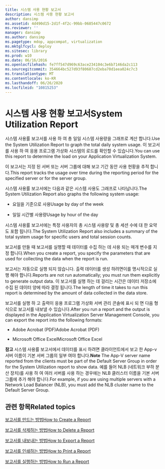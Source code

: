 ```yaml
---
title: 시스템 사용 현황 보고서
description: 시스템 사용 현황 보고서
author: dansimp
ms.assetid: 4d490d15-2d1f-4f2c-99bb-0685447c0672
ms.reviewer: ''
manager: dansimp
ms.author: dansimp
ms.pagetype: mdop, appcompat, virtualization
ms.mktglfcycl: deploy
ms.sitesec: library
ms.prod: w10
ms.date: 06/16/2016
ms.openlocfilehash: fe7ff547d969c63ace234104c3e6b7146da2c113
ms.sourcegitcommit: 354664bc527d93f80687cd2eba70d1eea024c7c3
ms.translationtype: MT
ms.contentlocale: ko-KR
ms.lasthandoff: 06/26/2020
ms.locfileid: "10815253"
---
```

# <span data-ttu-id="42e77-103">시스템 사용 현황 보고서</span><span class="sxs-lookup"><span data-stu-id="42e77-103">System Utilization Report</span></span>


<span data-ttu-id="42e77-104">시스템 사용률 보고서를 사용 하 여 총 일일 시스템 사용량을 그래프로 계산 합니다.</span><span class="sxs-lookup"><span data-stu-id="42e77-104">Use the System Utilization Report to graph the total daily system usage.</span></span> <span data-ttu-id="42e77-105">이 보고서를 사용 하 여 응용 프로그램 가상화 시스템의 로드를 확인할 수 있습니다.</span><span class="sxs-lookup"><span data-stu-id="42e77-105">You can use this report to determine the load on your Application Virtualization System.</span></span>

<span data-ttu-id="42e77-106">이 보고서는 지정 된 서버 또는 서버 그룹에 대해 보고 기간 동안 사용 현황을 추적 합니다.</span><span class="sxs-lookup"><span data-stu-id="42e77-106">This report tracks the usage over time during the reporting period for the specified server or for the server group.</span></span>

<span data-ttu-id="42e77-107">시스템 사용률 보고서에는 다음과 같은 시스템 사용도 그래프로 나타납니다.</span><span class="sxs-lookup"><span data-stu-id="42e77-107">The System Utilization Report also graphs the following system usage:</span></span>

-   <span data-ttu-id="42e77-108">요일을 기준으로 사용</span><span class="sxs-lookup"><span data-stu-id="42e77-108">Usage by day of the week</span></span>

-   <span data-ttu-id="42e77-109">일일 시간별 사용량</span><span class="sxs-lookup"><span data-stu-id="42e77-109">Usage by hour of the day</span></span>

<span data-ttu-id="42e77-110">시스템 사용률 보고서에는 특정 사용자의 총 시스템 사용량 및 총 세션 수에 대 한 요약도 포함 됩니다.</span><span class="sxs-lookup"><span data-stu-id="42e77-110">The System Utilization Report also includes a summary of the total system usage for specific users and total session counts.</span></span>

<span data-ttu-id="42e77-111">보고서를 만들 때 보고서를 실행할 때 데이터를 수집 하는 데 사용 되는 매개 변수를 지정 합니다.</span><span class="sxs-lookup"><span data-stu-id="42e77-111">When you create a report, you specify the parameters that are used for collecting the data when the report is run.</span></span>

<span data-ttu-id="42e77-112">보고서는 자동으로 실행 되지 않습니다. 출력 데이터를 생성 하려면이를 명시적으로 실행 해야 합니다.</span><span class="sxs-lookup"><span data-stu-id="42e77-112">Reports are not run automatically; you must run them explicitly to generate output data.</span></span> <span data-ttu-id="42e77-113">이 보고서를 실행 하는 데 걸리는 시간은 데이터 저장소에 수집 된 데이터 양에 따라 결정 됩니다.</span><span class="sxs-lookup"><span data-stu-id="42e77-113">The length of time it takes to run this report is determined by the amount of data collected in the data store.</span></span>

<span data-ttu-id="42e77-114">보고서를 실행 하 고 출력이 응용 프로그램 가상화 서버 관리 콘솔에 표시 되 면 다음 형식으로 보고서를 내보낼 수 있습니다.</span><span class="sxs-lookup"><span data-stu-id="42e77-114">After you run a report and the output is displayed in the Application Virtualization Server Management Console, you can export the report into the following formats:</span></span>

-   <span data-ttu-id="42e77-115">Adobe Acrobat (PDF)</span><span class="sxs-lookup"><span data-stu-id="42e77-115">Adobe Acrobat (PDF)</span></span>

-   <span data-ttu-id="42e77-116">Microsoft Office Excel</span><span class="sxs-lookup"><span data-stu-id="42e77-116">Microsoft Office Excel</span></span>

<span data-ttu-id="42e77-117">**참고**  시스템 사용률 보고서에서 데이터를 표시 하려면 클라이언트에서 보고 한 App-v 서버 이름이 기본 서버 그룹의 일부 여야 합니다.</span><span class="sxs-lookup"><span data-stu-id="42e77-117">**Note** The App-V server name reported from the clients must be part of the Default Server Group in order for the System Utilization report to show data.</span></span> <span data-ttu-id="42e77-118">예를 들어 NLB (네트워크 부하 분산 장치)를 사용 하 여 여러 서버를 사용 하는 경우에는 NLB 클러스터 이름을 기본 서버 그룹에 추가 해야 합니다.</span><span class="sxs-lookup"><span data-stu-id="42e77-118">For example, if you are using multiple servers with a Network Load Balancer (NLB), you must add the NLB cluster name to the Default Server Group.</span></span>

 

## <span data-ttu-id="42e77-119">관련 항목</span><span class="sxs-lookup"><span data-stu-id="42e77-119">Related topics</span></span>


[<span data-ttu-id="42e77-120">보고서를 만드는 방법</span><span class="sxs-lookup"><span data-stu-id="42e77-120">How to Create a Report</span></span>](how-to-create-a-reportserver.md)

[<span data-ttu-id="42e77-121">보고서를 삭제하는 방법</span><span class="sxs-lookup"><span data-stu-id="42e77-121">How to Delete a Report</span></span>](how-to-delete-a-reportserver.md)

[<span data-ttu-id="42e77-122">보고서를 내보내는 방법</span><span class="sxs-lookup"><span data-stu-id="42e77-122">How to Export a Report</span></span>](how-to-export-a-reportserver.md)

[<span data-ttu-id="42e77-123">보고서를 인쇄하는 방법</span><span class="sxs-lookup"><span data-stu-id="42e77-123">How to Print a Report</span></span>](how-to-print-a-reportserver.md)

[<span data-ttu-id="42e77-124">보고서를 실행하는 방법</span><span class="sxs-lookup"><span data-stu-id="42e77-124">How to Run a Report</span></span>](how-to-run-a-reportserver.md)

 

 





